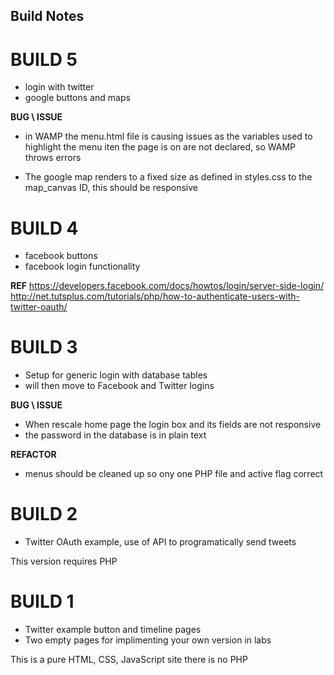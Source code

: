 ## Build Notes

BUILD 5
===============

- login with twitter
- google buttons and maps


__BUG \ ISSUE__

- in WAMP the menu.html file is causing issues as the variables used
to highlight the menu iten the page is on are not declared, so WAMP throws errors

- The google map renders to a fixed size as defined in styles.css to the
map_canvas ID, this should be responsive

BUILD 4
===============

- facebook buttons
- facebook login functionality

__REF__
https://developers.facebook.com/docs/howtos/login/server-side-login/
http://net.tutsplus.com/tutorials/php/how-to-authenticate-users-with-twitter-oauth/


BUILD 3
===============

- Setup for generic login with database tables
- will then move to Facebook and Twitter logins

__BUG \ ISSUE__
- When rescale home page the login box and its fields are not responsive
- the password in the database is in plain text

__REFACTOR__
- menus should be cleaned up so ony one PHP file and active flag correct

BUILD 2
===============

- Twitter OAuth example, use of API to programatically send tweets

This version requires PHP

BUILD 1
===============

- Twitter example button and timeline pages
- Two empty pages for implimenting your own version in labs

This is a pure HTML, CSS, JavaScript site there is no PHP


